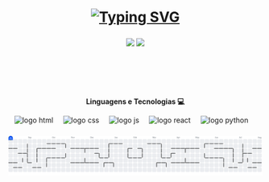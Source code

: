 <h1 align="center"><a href="https://git.io/typing-svg"><img src="https://readme-typing-svg.demolab.com?font=Pixelify+Sans&size=31&duration=4000&pause=1000&color=FEFEFE&center=true&vCenter=true&width=435&lines=%3Ch1%3EHello+World!%3C%2Fh1%3E;Eu+sou+o+Maicon+Schwartz.+%3A)" alt="Typing SVG" /></a>

###

<div  align="center" style="margin-bottom:100px">
<img width=55% align="center"  src="https://github-readme-streak-stats.herokuapp.com?user=mnschwartz&theme=radical&mode=weekly" />
<img width=40% align="center" src="https://github-readme-stats-git-main-rafaelalexandrino.vercel.app/api/top-langs/?username=mnschwartz&show_icons=true&theme=radical&layout=compact" />
 </div>

###

<p align="center"><b>Linguagens e Tecnologias 💻</b></p>

<div align="center">
  <img src="https://skillicons.dev/icons?i=html" height="60" alt="logo html"  />
  <img width="12" />
  <img src="https://skillicons.dev/icons?i=css" height="60" alt="logo css"  />
  <img width="12" />
  <img src="https://skillicons.dev/icons?i=js" height="60" alt="logo js"  />
  <img width="12" />
  <img src="https://skillicons.dev/icons?i=react" height="60" alt="logo react"  />
  <img width="12" />
  <img src="https://skillicons.dev/icons?i=py" height="60" alt="logo python"  />
  <img width="12" />
</div>

###

<picture>
  <source media="(prefers-color-scheme: dark)" srcset="https://raw.githubusercontent.com/mnschwartz/mnschwartz/output/pacman-contribution-graph-dark.svg">
  <source media="(prefers-color-scheme: light)" srcset="https://raw.githubusercontent.com/mnschwartz/mnschwartz/output/pacman-contribution-graph.svg">
  <img alt="pacman contribution graph" src="https://raw.githubusercontent.com/mnschwartz/mnschwartz/output/pacman-contribution-graph.svg">
</picture>

###
